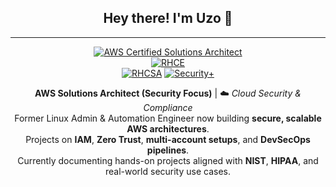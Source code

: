 <div align="center">

## Hey there! I'm Uzo 👋  
---

[![AWS Certified Solutions Architect](https://img.shields.io/badge/AWS-Certified_Solutions_Architect_Associate-FF9900?logo=amazonaws&logoColor=white&style=for-the-badge)](https://www.credly.com/badges/92dc9695-7732-4b7a-873a-771a9ed3a0ff/public_url)  
[![RHCE](https://img.shields.io/badge/RHCE-Certified-EE0000?logo=redhat&logoColor=white&style=for-the-badge)](https://www.credly.com/badges/dff7ef72-93d5-46b3-9712-909b3bc5a814/public_url)  
[![RHCSA](https://img.shields.io/badge/RHCSA-Certified-EE0000?logo=redhat&logoColor=white&style=for-the-badge)](https://www.credly.com/badges/YOUR-RHCSA-BADGE-ID)
[![Security+](https://img.shields.io/badge/CompTIA-Security+-red?logo=comptia&logoColor=white&style=for-the-badge)](https://www.credly.com/badges/e6d893b2-eded-4f6e-a83f-1994a209defc/public_url)  

**AWS Solutions Architect (Security Focus)** | ☁️ *Cloud Security & Compliance*  
Former Linux Admin & Automation Engineer now building **secure, scalable AWS architectures**.  
Projects on **IAM**, **Zero Trust**, **multi-account setups**, and **DevSecOps pipelines**.  
Currently documenting hands-on projects aligned with **NIST**, **HIPAA**, and real-world security use cases.

</div>
